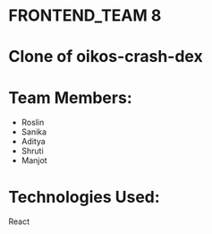 # FRONTEND_TEAM 8

# Clone of oikos-crash-dex

# Team Members:
* Roslin
* Sanika
* Aditya
* Shruti 
* Manjot
 
# Technologies Used:
 React

